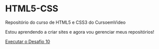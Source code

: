 # HTML5-CSS
 Repositório do curso de HTML5 e CSS3 do CursoemVideo


Estou aprendendo a criar sites e agora vou gerenciar meus repositórios!

<a href= "https://georgembs.github.io/HTML5-CSS/Desafios/Desafio%2010%20-%20HTML5%20e%20CSS3/android.html#">Executar o Desafio 10</a>